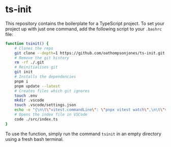 # ts-init
This repository contains the boilerplate for a TypeScript project.
To set your project up with just one command, add the following script to your `.bashrc` file:
```sh
function tsinit() {
    # Clones the repo
    git clone --depth=1 https://github.com/oathompsonjones/ts-init.git .
    # Remove the git history
    rm -rf ./.git
    # Reinitialises git
    git init
    # Installs the dependencies
    pnpm i
    pnpm update --latest
    # Creates files which git ignores
    touch .env
    mkdir .vscode
    touch .vscode/settings.json
    echo -e "{\n\t\"vitest.commandLine\": \"pnpx vitest watch\",\n\t\"vitest.enable\": true\n}" > .vscode/settings.json
    # Opens the index file in VSCode
    code ./src/index.ts
}
```
To use the function, simply run the command `tsinit` in an empty directory using a fresh bash terminal.